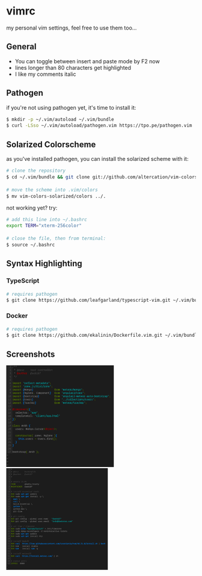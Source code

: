 # vimrc

my personal vim settings, feel free to use them too...

## General

* You can toggle between insert and paste mode by F2 now
* lines longer than 80 characters get highlighted
* I like my comments italic

## Pathogen

if you're not using pathogen yet, it's time to install it:

```bash
$ mkdir -p ~/.vim/autoload ~/.vim/bundle 
$ curl -LSso ~/.vim/autoload/pathogen.vim https://tpo.pe/pathogen.vim
```

## Solarized Colorscheme

as you've installed pathogen, you can install the solarized scheme with it:

```bash
# clone the repository
$ cd ~/.vim/bundle && git clone git://github.com/altercation/vim-colors-solarized.git

# move the scheme into .vim/colors
$ mv vim-colors-solarized/colors ../.
```

not working yet? try:

```bash
# add this line into ~/.bashrc
export TERM="xterm-256color"

# close the file, then from terminal:
$ source ~/.bashrc
```

## Syntax Highlighting

### TypeScript

```bash
# requires pathogen
$ git clone https://github.com/leafgarland/typescript-vim.git ~/.vim/bundle/typescript-vim
```

### Docker

```bash
# requires pathogen
$ git clone https://github.com/ekalinin/Dockerfile.vim.git ~/.vim/bundle/Dockerfile
```

## Screenshots

<img src="examples/typescript.png" height="270">
<img src="examples/docker.png" height="270">
